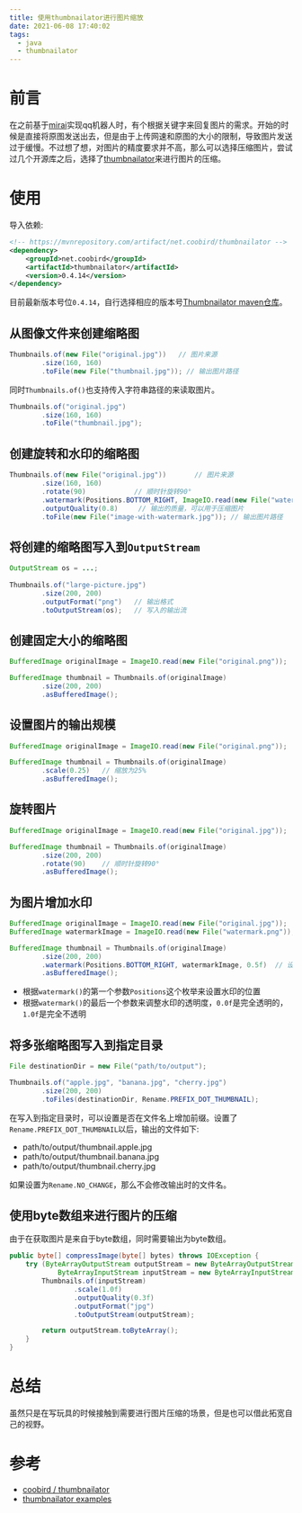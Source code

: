 ```yaml
---
title: 使用thumbnailator进行图片缩放
date: 2021-06-08 17:40:02
tags:
  - java
  - thumbnailator
---
```


# 前言
在之前基于[mirai](https://github.com/mamoe/mirai)实现qq机器人时，有个根据关键字来回复图片的需求。开始的时候是直接将原图发送出去，但是由于上传网速和原图的大小的限制，导致图片发送过于缓慢。不过想了想，对图片的精度要求并不高，那么可以选择压缩图片，尝试过几个开源库之后，选择了[thumbnailator](https://github.com/coobird/thumbnailator)来进行图片的压缩。

# 使用
导入依赖: 
```xml
<!-- https://mvnrepository.com/artifact/net.coobird/thumbnailator -->
<dependency>
    <groupId>net.coobird</groupId>
    <artifactId>thumbnailator</artifactId>
    <version>0.4.14</version>
</dependency>
```
目前最新版本号位```0.4.14```，自行选择相应的版本号[Thumbnailator maven仓库](https://mvnrepository.com/artifact/net.coobird/thumbnailator)。

## 从图像文件来创建缩略图
```java
Thumbnails.of(new File("original.jpg"))   // 图片来源
        .size(160, 160)
        .toFile(new File("thumbnail.jpg")); // 输出图片路径
```

同时```Thumbnails.of()```也支持传入字符串路径的来读取图片。
```java
Thumbnails.of("original.jpg")
        .size(160, 160)
        .toFile("thumbnail.jpg");
```

## 创建旋转和水印的缩略图
```java
Thumbnails.of(new File("original.jpg"))       // 图片来源
        .size(160, 160)
        .rotate(90)            // 顺时针旋转90°
        .watermark(Positions.BOTTOM_RIGHT, ImageIO.read(new File("watermark.png")), 0.5f)   // 添加水印
        .outputQuality(0.8)     // 输出的质量，可以用于压缩图片
        .toFile(new File("image-with-watermark.jpg")); // 输出图片路径
```

## 将创建的缩略图写入到```OutputStream```
```java
OutputStream os = ...;
		
Thumbnails.of("large-picture.jpg")
        .size(200, 200)
        .outputFormat("png")   // 输出格式
        .toOutputStream(os);   // 写入的输出流
```

## 创建固定大小的缩略图
```java
BufferedImage originalImage = ImageIO.read(new File("original.png"));

BufferedImage thumbnail = Thumbnails.of(originalImage)
        .size(200, 200)
        .asBufferedImage();
```

## 设置图片的输出规模
```java
BufferedImage originalImage = ImageIO.read(new File("original.png"));

BufferedImage thumbnail = Thumbnails.of(originalImage)
        .scale(0.25)   // 缩放为25%
        .asBufferedImage();
```

## 旋转图片
```java
BufferedImage originalImage = ImageIO.read(new File("original.jpg"));

BufferedImage thumbnail = Thumbnails.of(originalImage)
        .size(200, 200)
        .rotate(90)    // 顺时针旋转90°
        .asBufferedImage();
```

## 为图片增加水印
```java
BufferedImage originalImage = ImageIO.read(new File("original.jpg"));    // 原始图片
BufferedImage watermarkImage = ImageIO.read(new File("watermark.png"));  // 用做水印的图片

BufferedImage thumbnail = Thumbnails.of(originalImage)
        .size(200, 200)
        .watermark(Positions.BOTTOM_RIGHT, watermarkImage, 0.5f)  // 设置水印
        .asBufferedImage();

```
* 根据```watermark()```的第一个参数```Positions```这个枚举来设置水印的位置
* 根据```watermark()```的最后一个参数来调整水印的透明度，```0.0f```是完全透明的，```1.0f```是完全不透明

## 将多张缩略图写入到指定目录
```java
File destinationDir = new File("path/to/output");

Thumbnails.of("apple.jpg", "banana.jpg", "cherry.jpg")
        .size(200, 200)
        .toFiles(destinationDir, Rename.PREFIX_DOT_THUMBNAIL);
```
在写入到指定目录时，可以设置是否在文件名上增加前缀。设置了```Rename.PREFIX_DOT_THUMBNAIL```以后，输出的文件如下:
* path/to/output/thumbnail.apple.jpg
* path/to/output/thumbnail.banana.jpg
* path/to/output/thumbnail.cherry.jpg

如果设置为```Rename.NO_CHANGE```，那么不会修改输出时的文件名。

## 使用byte数组来进行图片的压缩
由于在获取图片是来自于byte数组，同时需要输出为byte数组。
```java
public byte[] compressImage(byte[] bytes) throws IOException {
    try (ByteArrayOutputStream outputStream = new ByteArrayOutputStream(1024);
            ByteArrayInputStream inputStream = new ByteArrayInputStream(bytes)) {
        Thumbnails.of(inputStream)
                .scale(1.0f)
                .outputQuality(0.3f)
                .outputFormat("jpg")
                .toOutputStream(outputStream);

        return outputStream.toByteArray();
    }
}
```

# 总结
虽然只是在写玩具的时候接触到需要进行图片压缩的场景，但是也可以借此拓宽自己的视野。

# 参考
* [coobird / thumbnailator](https://github.com/coobird/thumbnailator)
* [thumbnailator examples](https://github.com/coobird/thumbnailator/wiki/Examples#examples)

